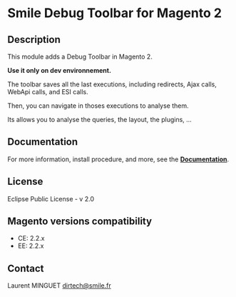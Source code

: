 # Smile Debug Toolbar for Magento 2

## Description

This module adds a Debug Toolbar in Magento 2.

**Use it only on dev environnement.**

The toolbar saves all the last executions, including redirects, Ajax calls, WebApi calls, and ESI calls.

Then, you can navigate in thoses executions to analyse them.

Its allows you to analyse the queries, the layout, the plugins, ...

## Documentation

For more information, install procedure, and more, see the [**Documentation**](doc/README.md). 

## License

Eclipse Public License - v 2.0

## Magento versions compatibility

 * CE: 2.2.x
 * EE: 2.2.x

## Contact

Laurent MINGUET <dirtech@smile.fr>
